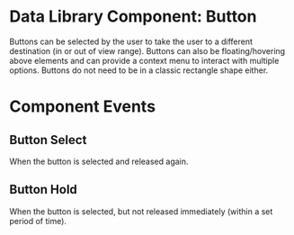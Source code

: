 # Data Library Component: Button

Buttons can be selected by the user to take the user to a different destination (in or out of view range). Buttons can also be floating/hovering above elements and can provide a context menu to interact with multiple options. Buttons do not need to be in a classic rectangle shape either.

# Component Events
## Button Select
When the button is selected and released again.

## Button Hold
When the button is selected, but not released immediately (within a set period of time).